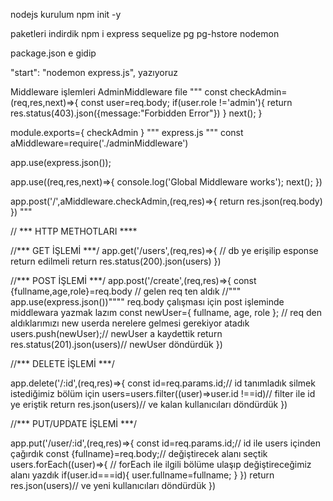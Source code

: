 nodejs kurulum 
npm init -y

 paketleri indirdik
npm i express sequelize pg pg-hstore nodemon

package.json e gidip 

"start": "nodemon express.js", yazıyoruz 


Middleware işlemleri
AdminMiddleware file
"""
const checkAdmin=(req,res,next)=>{
const user=req.body;
if(user.role !='admin'){
    return res.status(403).json({message:"Forbidden Error"})
}
next();
}

module.exports={
    checkAdmin
}
"""
express.js 
"""
const aMiddleware=require('./adminMiddleware')

app.use(express.json());

app.use((req,res,next)=>{
    console.log('Global Middleware works');
    next();
})

app.post('/',aMiddleware.checkAdmin,(req,res)=>{
    return res.json(req.body)
})
"""

 // ***  HTTP METHOTLARI  ****



//***    GET İŞLEMİ    ***/
app.get('/users',(req,res)=>{
    // db ye erişilip esponse return edilmeli
    return res.status(200).json(users)
})

//***    POST İŞLEMİ    ***/
app.post('/create',(req,res)=>{
  const {fullname,age,role}=req.body // gelen req ten aldık
  //""" app.use(express.json())"""" req.body çalışması için post    işleminde middlewara yazmak lazım 
  const newUser={
    fullname,
    age,
    role
  }; // req den aldıklarımızı new userda nerelere gelmesi gerekiyor atadık
  users.push(newUser);// newUser a kaydettik
  return res.status(201).json(users)// newUser döndürdük
})

//***    DELETE İŞLEMİ    ***/

app.delete('/:id',(req,res)=>{
    const id=req.params.id;// id tanımladık silmek istediğimiz bölüm için
    users=users.filter((user)=>user.id !==id)// filter ile id ye eriştik
    return res.json(users)// ve kalan  kullanıcıları döndürdük 
})

//***    PUT/UPDATE İŞLEMİ    ***/

app.put('/user/:id',(req,res)=>{
    const id=req.params.id;// id ile users içinden çağırdık
    const {fullname}=req.body;// değiştirecek alanı seçtik 
    users.forEach((user)=>{ // forEach ile ilgili bölüme ulaşıp değiştireceğimiz alanı yazdık
        if(user.id===id){
user.fullname=fullname;
        }
    })
    return res.json(users)// ve yeni  kullanıcıları döndürdük 
})





